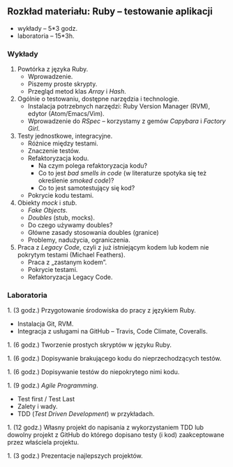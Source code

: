 ## Rozkład materiału: Ruby – testowanie aplikacji

* wykłady – 5*3 godz.
* laboratoria – 15*3h.

### Wykłady

1. Powtórka z języka Ruby.
   - Wprowadzenie.
   - Piszemy proste skrypty.
   - Przegląd metod klas *Array* i *Hash*.
2. Ogólnie o testowaniu, dostępne narzędzia i technologie.
   - Instalacja potrzebnych narzędzi:
     Ruby Version Manager (RVM), edytor (Atom/Emacs/Vim).
   - Wprowadzenie do *RSpec* – korzystamy z gemów
     *Capybara* i *Factory Girl*.
3. Testy jednostkowe, integracyjne.
   - Różnice między testami.
   - Znaczenie testów.
   - Refaktoryzacja kodu.
     - Na czym polega refaktoryzacja kodu?
     - Co to jest *bad smells in code* (w literaturze spotyka się też określenie *smoked code*)?
     - Co to jest samotestujący się kod?
   - Pokrycie kodu testami.
4. Obiekty *mock* i *stub*.
   - *Fake Objects*.
   - *Doubles* (stub, mocks).
   - Do czego używamy doubles?
   - Główne zasady stosowania doubles (granice)
   - Problemy, nadużycia, ograniczenia.
5. Praca z *Legacy Code*, czyli
   z już istniejącym kodem lub kodem nie pokrytym testami (Michael Feathers).
   - Praca z „zastanym kodem”.
   - Pokrycie testami.
   - Refaktoryzacja Legacy Code.


### Laboratoria

1\. (3 godz.)
  Przygotowanie środowiska do pracy z językiem Ruby.

  - Instalacja Git, RVM.
  - Integracja z usługami na GitHub – Travis, Code Climate, Coveralls.

1\. (6 godz.)
  Tworzenie prostych skryptów w języku Ruby.

1\. (6 godz.)
  Dopisywanie brakującego kodu do nieprzechodzących testów.

1\. (6 godz.)
  Dopisywanie testów do niepokrytego nimi kodu.

1\. (9 godz.)
  *Agile Programming*.

  - Test first / Test Last
  - Zalety i wady.
  - TDD (*Test Driven Development*) w przykładach.

1\. (12 godz.)
  Własny projekt do napisania z wykorzystaniem TDD lub dowolny
  projekt z GitHub do którego dopisano testy (i kod) zaakceptowane przez
  właściela projektu.

1\. (3 godz.)
  Prezentacje najlepszych projektów.
